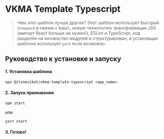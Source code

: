 # VKMA Template Typescript
> Чем этот шаблон лучше других?
> Этот шаблон использует быстрый `Snowpack` в связке с `Babel`, новую технологию трансформации JSX (импорт React больше не нужен!), ESLint и TypeScript, код разделён на множество модулей и структурирован, а установщик шаблона использует `yarn` если возможно.

## Руководство к установке и запуску
#### 1. Установка шаблона
```
npx @itznevikat/vkma-template-typescript <app_name>
```

#### 2. Запуск приложения
```
npm start
```
или
```
yarn start
```

#### 3. Готово!